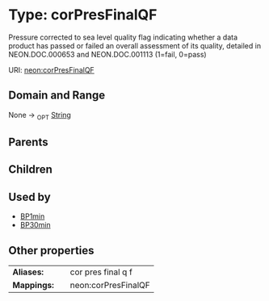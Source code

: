 
# Type: corPresFinalQF


Pressure corrected to sea level quality flag indicating whether a data product has passed or failed an overall assessment of its quality, detailed in NEON.DOC.000653 and NEON.DOC.001113 (1=fail, 0=pass)

URI: [neon:corPresFinalQF](https://data.neonscience.org/corPresFinalQF)


## Domain and Range

None ->  <sub>OPT</sub> [String](types/String.md)

## Parents


## Children


## Used by

 * [BP1min](BP1min.md)
 * [BP30min](BP30min.md)

## Other properties

|  |  |  |
| --- | --- | --- |
| **Aliases:** | | cor pres final q f |
| **Mappings:** | | neon:corPresFinalQF |

